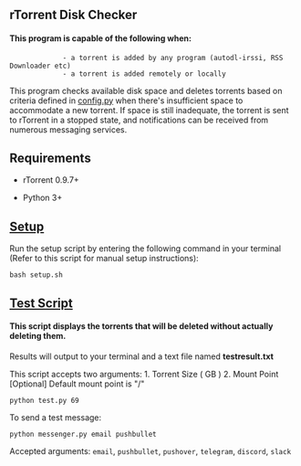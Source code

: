 ## rTorrent Disk Checker

#### This program is capable of the following when:
                 - a torrent is added by any program (autodl-irssi, RSS Downloader etc)
                 - a torrent is added remotely or locally

This program checks available disk space and deletes torrents based on criteria defined in [config.py](https://github.com/JDRIVO/rTorrent-Disk-Checker/blob/master/config.py) when there's insufficient space to accommodate a new torrent. If space is still inadequate, the torrent is sent to rTorrent in a stopped state, and notifications can be received from numerous messaging services.

## Requirements
* rTorrent 0.9.7+

* Python 3+

## [Setup](https://github.com/JDRIVO/rTorrent-Disk-Checker/blob/master/setup.sh)

Run the setup script by entering the following command in your terminal (Refer to this script for manual setup instructions):

`bash setup.sh`

## [Test Script](https://github.com/JDRIVO/rTorrent-Disk-Checker/blob/master/test.py)

#### This script displays the torrents that will be deleted without actually deleting them.

Results will output to your terminal and a text file named **testresult.txt**

This script accepts two arguments: 1. Torrent Size ( GB ) 2. Mount Point [Optional] Default mount point is "/"

`python test.py 69`

To send a test message:

`python messenger.py email pushbullet`

Accepted arguments: `email`, `pushbullet`, `pushover`, `telegram`, `discord`, `slack`

